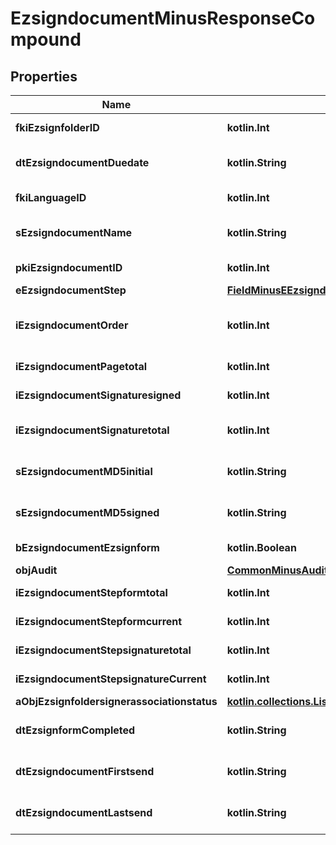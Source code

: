 
# EzsigndocumentMinusResponseCompound

## Properties
Name | Type | Description | Notes
------------ | ------------- | ------------- | -------------
**fkiEzsignfolderID** | **kotlin.Int** | The unique ID of the Ezsignfolder | 
**dtEzsigndocumentDuedate** | **kotlin.String** | The maximum date and time at which the Ezsigndocument can be signed. | 
**fkiLanguageID** | **kotlin.Int** | The unique ID of the Language.  Valid values:  |Value|Description| |-|-| |1|French| |2|English| | 
**sEzsigndocumentName** | **kotlin.String** | The name of the document that will be presented to Ezsignfoldersignerassociations | 
**pkiEzsigndocumentID** | **kotlin.Int** | The unique ID of the Ezsigndocument | 
**eEzsigndocumentStep** | [**FieldMinusEEzsigndocumentStep**](FieldMinusEEzsigndocumentStep.md) |  | 
**iEzsigndocumentOrder** | **kotlin.Int** | The order in which the Ezsigndocument will be presented to the signatory in the Ezsignfolder. | 
**iEzsigndocumentPagetotal** | **kotlin.Int** | The number of pages in the Ezsigndocument. | 
**iEzsigndocumentSignaturesigned** | **kotlin.Int** | The number of signatures that were signed in the document. | 
**iEzsigndocumentSignaturetotal** | **kotlin.Int** | The number of total signatures that were requested in the Ezsigndocument. | 
**sEzsigndocumentMD5initial** | **kotlin.String** | MD5 Hash of the initial PDF Document before signatures were applied to it. | 
**sEzsigndocumentMD5signed** | **kotlin.String** | MD5 Hash of the final PDF Document after all signatures were applied to it. | 
**bEzsigndocumentEzsignform** | **kotlin.Boolean** | If the Ezsigndocument contains an Ezsignform or not | 
**objAudit** | [**CommonMinusAudit**](CommonMinusAudit.md) |  | 
**iEzsigndocumentStepformtotal** | **kotlin.Int** | The total number of steps in the form filling phase | 
**iEzsigndocumentStepformcurrent** | **kotlin.Int** | The current step in the form filling phase | 
**iEzsigndocumentStepsignaturetotal** | **kotlin.Int** | The total number of steps in the signature filling phase | 
**iEzsigndocumentStepsignatureCurrent** | **kotlin.Int** | The current step in the signature phase | 
**aObjEzsignfoldersignerassociationstatus** | [**kotlin.collections.List&lt;CustomMinusEzsignfoldersignerassociationstatusMinusResponse&gt;**](CustomMinusEzsignfoldersignerassociationstatusMinusResponse.md) |  | 
**dtEzsignformCompleted** | **kotlin.String** | The date and time at which the Ezsignform has been completed. |  [optional]
**dtEzsigndocumentFirstsend** | **kotlin.String** | The date and time when the Ezsigndocument was first sent. |  [optional]
**dtEzsigndocumentLastsend** | **kotlin.String** | The date and time when the Ezsigndocument was sent the last time. |  [optional]



